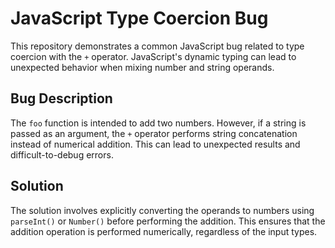 # JavaScript Type Coercion Bug

This repository demonstrates a common JavaScript bug related to type coercion with the `+` operator.  JavaScript's dynamic typing can lead to unexpected behavior when mixing number and string operands.

## Bug Description
The `foo` function is intended to add two numbers. However, if a string is passed as an argument, the `+` operator performs string concatenation instead of numerical addition. This can lead to unexpected results and difficult-to-debug errors.

## Solution
The solution involves explicitly converting the operands to numbers using `parseInt()` or `Number()` before performing the addition. This ensures that the addition operation is performed numerically, regardless of the input types.